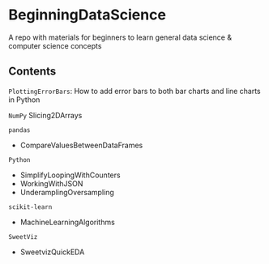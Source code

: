 # BeginningDataScience
A repo with materials for beginners to learn general data science & computer science concepts

## Contents


`PlottingErrorBars`: How to add error bars to both bar charts and line charts in Python

`NumPy`
 Slicing2DArrays

`pandas`
- CompareValuesBetweenDataFrames

`Python`
- SimplifyLoopingWithCounters
- WorkingWithJSON
- UnderamplingOversampling

`scikit-learn`
- MachineLearningAlgorithms

`SweetViz`
- SweetvizQuickEDA
